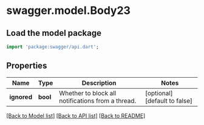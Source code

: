 # swagger.model.Body23

## Load the model package
```dart
import 'package:swagger/api.dart';
```

## Properties
Name | Type | Description | Notes
------------ | ------------- | ------------- | -------------
**ignored** | **bool** | Whether to block all notifications from a thread. | [optional] [default to false]

[[Back to Model list]](../README.md#documentation-for-models) [[Back to API list]](../README.md#documentation-for-api-endpoints) [[Back to README]](../README.md)

